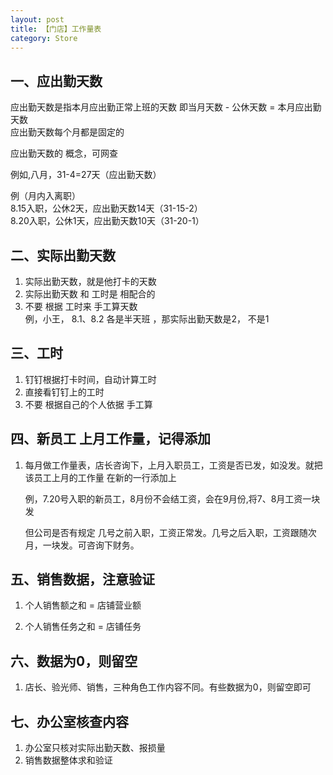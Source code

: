 ```yaml
---
layout: post
title: 【门店】工作量表
category: Store
---
```



## 一、应出勤天数  
应出勤天数是指本月应出勤正常上班的天数 即当月天数 - 公休天数 = 本月应出勤天数   
应出勤天数每个月都是固定的  
 
应出勤天数的 概念，可网查  

例如,八月，31-4=27天（应出勤天数）  

例（月内入离职）   
8.15入职，公休2天，应出勤天数14天（31-15-2）     
8.20入职，公休1天，应出勤天数10天（31-20-1）     


## 二、实际出勤天数   
1. 实际出勤天数，就是他打卡的天数  
2. 实际出勤天数 和 工时是 相配合的  
3. 不要 根据 工时来 手工算天数  
例，小王， 8.1、8.2 各是半天班 ，那实际出勤天数是2，  不是1   

## 三、工时
1. 钉钉根据打卡时间，自动计算工时  
2. 直接看钉钉上的工时  
3. 不要 根据自己的个人依据 手工算  

## 四、新员工 上月工作量，记得添加

1. 每月做工作量表，店长咨询下，上月入职员工，工资是否已发，如没发。就把该员工上月的工作量 在新的一行添加上  

   例，7.20号入职的新员工，8月份不会结工资，会在9月份,将7、8月工资一块发

   但公司是否有规定 几号之前入职，工资正常发。几号之后入职，工资跟随次月，一块发。可咨询下财务。

## 五、销售数据，注意验证
1. 个人销售额之和   = 店铺营业额  

2. 个人销售任务之和 = 店铺任务


## 六、数据为0，则留空
1. 店长、验光师、销售，三种角色工作内容不同。有些数据为0，则留空即可  


## 七、办公室核查内容  
1. 办公室只核对实际出勤天数、报损量  
2. 销售数据整体求和验证




